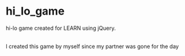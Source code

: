 # hi_lo_game
hi-lo game created for LEARN using jQuery.

</br> I created this game by myself since my partner was gone for the day 
